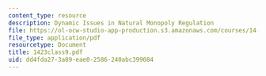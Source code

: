```yaml
---
content_type: resource
description: Dynamic Issues in Natural Monopoly Regulation
file: https://ol-ocw-studio-app-production.s3.amazonaws.com/courses/14-23-government-regulation-of-industry-spring-2003/dd4fda273a89eae02586240abc399084_1423class9.pdf
file_type: application/pdf
resourcetype: Document
title: 1423class9.pdf
uid: dd4fda27-3a89-eae0-2586-240abc399084
---
```


